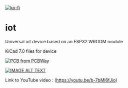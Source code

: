 [![ko-fi](https://ko-fi.com/img/githubbutton_sm.svg)](https://ko-fi.com/mortenslab)
# iot
Universal iot device based on an ESP32 WROOM module

KiCad 7.0 files for device

<a href="https://www.pcbway.com/project/shareproject/iot_thing_universal_iot_development_board_fe54c4ad.html"><img src="https://www.pcbway.com/project/img/images/frompcbway-1220.png" alt="PCB from PCBWay" /></a>

[![IMAGE ALT TEXT](http://img.youtube.com/vi/b-7bMl6fJio/0.jpg)](http://www.youtube.com/watch?v=b-7bMl6fJio "Video Title")

Link to YouTube video : (https://youtu.be/b-7bMl6fJio)
